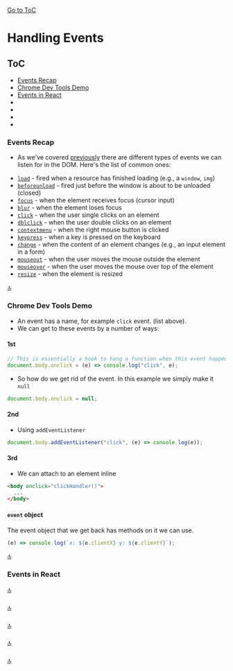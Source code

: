 [Go to ToC](../README.md)

# Handling Events

## ToC

- [Events Recap](#events-recap)
- [Chrome Dev Tools Demo](#chrome-dev-tools-demo)
- [Events in React](#events-in-react)
- [ ](#)
- [ ](#)
- [](#)
- [](#)

### Events Recap

- As we've covered [previously](https://github.com/zrakhimov/100-days-of-review/blob/master/day-17/README.MD#events) there are different types of events we can listen for in the DOM. Here's the list of common ones:

* [`load`](https://developer.mozilla.org/en-US/docs/Web/Events/load) - fired when a resource has finished loading (e.g., a `window`, `img`)
* [`beforeunload`](https://developer.mozilla.org/en-US/docs/Web/Events/beforeunload) - fired just before the window is about to be unloaded (closed)
* [`focus`](https://developer.mozilla.org/en-US/docs/Web/Events/focus) - when the element receives focus (cursor input)
* [`blur`](https://developer.mozilla.org/en-US/docs/Web/Events/blur) - when the element loses focus
* [`click`](https://developer.mozilla.org/en-US/docs/Web/Events/click) - when the user single clicks on an element
* [`dblclick`](https://developer.mozilla.org/en-US/docs/Web/Events/dblclick) - when the user double clicks on an element
* [`contextmenu`](https://developer.mozilla.org/en-US/docs/Web/Events/contextmenu) - when the right mouse button is clicked
* [`keypress`](https://developer.mozilla.org/en-US/docs/Web/Events/keypress) - when a key is pressed on the keyboard
* [`change`](https://developer.mozilla.org/en-US/docs/Web/Events/change) - when the content of an element changes (e.g., an input element in a form)
* [`mouseout`](https://developer.mozilla.org/en-US/docs/Web/Events/mouseout) - when the user moves the mouse outside the element
* [`mouseover`](https://developer.mozilla.org/en-US/docs/Web/Events/mouseover) - when the user moves the mouse over top of the element
* [`resize`](https://developer.mozilla.org/en-US/docs/Web/Events/resize) - when the element is resized

[🔝](#toc)

### Chrome Dev Tools Demo

- An event has a name, for example `click` event. (list above).
- We can get to these events by a number of ways:

#### 1st

```js
// This is essentially a hook to hang a function when this event happens.
document.body.onclick = (e) => console.log("click", e);
```

- So how do we get rid of the event. In this example we simply make it `null`

```js
document.body.onclick = null;
```

#### 2nd

- Using `addEventListener`

```js
document.body.addEventListener("click", (e) => console.log(e));
```

#### 3rd

- We can attach to an element inline

```html
<body onclick="clickHandler()">
  ...
</body>
```

#### `event` object

The event object that we get back has methods on it we can use.

```js
(e) => console.log(`x: ${e.clientX} y: ${e.clientY}`);
```

[🔝](#toc)

### Events in React

[🔝](#toc)

###

[🔝](#toc)

###

[🔝](#toc)

###

[🔝](#toc)

###

[🔝](#toc)
